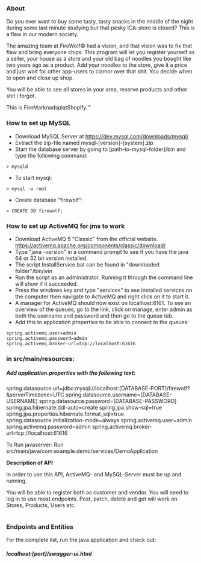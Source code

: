 ### About

Do you ever want to buy some tasty, tasty snacks in the middle of the night during some
last minute studying but that pesky ICA-store is closed? This is a flaw in our modern society.

The amazing team at FireWolf&copy; had a vision, and that
vision was to fix that flaw and bring everyone chips. This program will let you register yourself as a seller, your house as a store and your old bag of noodles you bought like two years ago as a product. Add your noodles to the store, give it a price and just wait for other app-users to clamor over that shit. You decide when to open and close up shop.

You will be able to see all stores in your area, reserve products and other shit i forgot.

This is FireMarknadsplatShopify.&trade;

### How to set up MySQL 

- Download MySQL Server at https://dev.mysql.com/downloads/mysql/
- Extract the zip-file named mysql-[version]-[system].zip
- Start the database server by going to [path-to-mysql-folder]/bin and type the following command:
```
> mysqld
```
- To start mysql:
```
> mysql -u root
```
- Create database "firewolf":
```
> CREATE DB firewolf;
```

### How to set up ActiveMQ for jms to work

- Download ActiveMQ 5 "Classic" from the official website. 
  https://activemq.apache.org/components/classic/download/
- Type "java -version" in a command prompt to see if you have the java 64 or 32 bit version installed.
- The script InstallService.bat can be found in "downloaded folder"/bin/win
- Run the script as an administrator. Running it through the command line will show if it succeeded.
- Press the windows key and type "services" to see installed services on the computer then navigate to ActiveMQ and right click on it to start it.
- A manager for ActiveMQ should now exist on localhost:8161. To see an overview of the queues, go to the link, click on manage, enter admin as both the username and password and then go to the queue tab.
- Add this to application properties to be able to connect to the queues:
```
spring.activemq.user=admin
spring.activemq.password=admin
spring.activemq.broker-url=tcp://localhost:61616
```

### in src/main/resources:
##### Add application.properties with the following text:
spring.datasource.url=jdbc:mysql://localhost:[DATABASE-PORT]/firewolf?&serverTimezone=UTC
spring.datasource.username=[DATABASE-USERNAME]
spring.datasource.password=[DATABASE-PASSWORD]
spring.jpa.hibernate.ddl-auto=create
spring.jpa.show-sql=true
spring.jpa.properties.hibernate.format_sql=true
spring.datasource.initialization-mode=always
spring.activemq.user=admin
spring.activemq.password=admin
spring.activemq.broker-url=tcp://localhost:61616

To Run javaserver:
Run src/main/java/com.example.demo/services/DemoApplication

**Description of API**

In order to use this API, ActiveMQ- and MySQL-Server must be up and running.

You will be able to register both as customer and vendor. You will need to log in to use most endpoints. Post, patch, delete and get will work on Stores, Products, Users etc. 

#
### Endpoints and Entities
For the complete list, run the java application and check out:
##### localhost:[port]/swagger-ui.html

 
